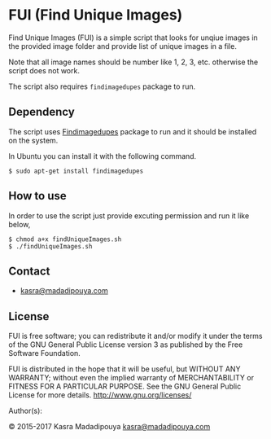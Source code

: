 FUI (Find Unique Images)
=======================
Find Unique Images (FUI) is a simple script that looks for unqiue images in the provided image folder and provide list of unique images in a file.

Note that all image names should be number like 1, 2, 3, etc. otherwise the script does not work.

The script also requires `findimagedupes` package to run.

## Dependency
The script uses [Findimagedupes](http://www.jhnc.org/findimagedupes) package to run and it should be installed on the system.

In Ubuntu you can install it with the following command.

    $ sudo apt-get install findimagedupes
  
## How to use
In order to use the script just provide excuting permission and run it like below,

    $ chmod a+x findUniqueImages.sh
    $ ./findUniqueImages.sh

## Contact
* kasra@madadipouya.com  

## License
FUI is free software; you can redistribute it and/or modify
it under the terms of the GNU General Public License version 3
as published by the Free Software Foundation.

FUI is distributed in the hope that it will be useful,
but WITHOUT ANY WARRANTY; without even the implied warranty of
MERCHANTABILITY or FITNESS FOR A PARTICULAR PURPOSE.  See the
GNU General Public License for more details.  <http://www.gnu.org/licenses/>

Author(s):

© 2015-2017 Kasra Madadipouya <kasra@madadipouya.com>
